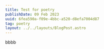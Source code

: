 ```yaml
---
title: Test for poetry
publishDate: 09 Feb 2023
uuid: 6fea590a-f09e-4bbc-a520-d8efa7004d87
tag: poetry
layout: ../../layouts/BlogPost.astro
---
```

bbbb